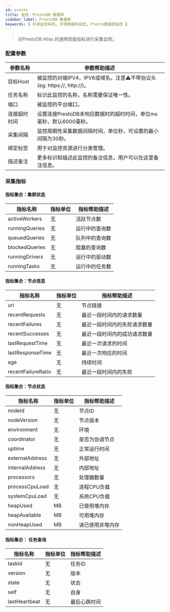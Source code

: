 ```yaml
---
id: presto
title: 监控：PrestoDB 数据库
sidebar_label: PrestoDB 数据库
keywords: [ 开源监控系统, 开源数据库监控, Presto数据库监控 ]
---
```


> 对PrestoDB Atlas 的通用性能指标进行采集监控。

### 配置参数

|  参数名称  |                        参数帮助描述                        |
|--------|------------------------------------------------------|
| 目标Host | 被监控的对端IPV4，IPV6或域名。注意⚠️不带协议头(eg: https://, http://)。 |
| 任务名称   | 标识此监控的名称，名称需要保证唯一性。                                  |
| 端口     | 被监控的平台端口。                                            |
| 连接超时时间 | 设置连接PrestoDB未响应数据时的超时时间，单位ms毫秒，默认6000毫秒。             |
| 采集间隔   | 监控周期性采集数据间隔时间，单位秒，可设置的最小间隔为30秒。                      |
| 绑定标签   | 用于对监控资源进行分类管理。                                       |
| 描述备注   | 更多标识和描述此监控的备注信息，用户可以在这里备注信息。                         |

### 采集指标

#### 指标集合：集群状态

|      指标名称      | 指标单位 | 指标帮助描述  |
|----------------|------|---------|
| activeWorkers  | 无    | 活跃节点数   |
| runningQueries | 无    | 运行中的查询数 |
| queuedQueries  | 无    | 队列中的查询数 |
| blockedQueries | 无    | 阻塞的查询数  |
| runningDrivers | 无    | 运行中的驱动数 |
| runningTasks   | 无    | 运行中的任务数 |

#### 指标集合：节点信息

|        指标名称        | 指标单位 |     指标帮助描述     |
|--------------------|------|----------------|
| uri                | 无    | 节点链接           |
| recentRequests     | 无    | 最近一段时间内的请求数量   |
| recentFailures     | 无    | 最近一段时间内的失败请求数量 |
| recentSuccesses    | 无    | 最近一段时间内的成功请求数量 |
| lastRequestTime    | 无    | 最近一次请求的时间      |
| lastResponseTime   | 无    | 最近一次响应的时间      |
| age                | 无    | 持续时间           |
| recentFailureRatio | 无    | 最近一段时间内的失败     |

#### 指标集合：节点状态

|      指标名称       | 指标单位 |  指标帮助描述  |
|-----------------|------|----------|
| nodeId          | 无    | 节点ID     |
| nodeVersion     | 无    | 节点版本     |
| environment     | 无    | 环境       |
| coordinator     | 无    | 是否为协调节点  |
| uptime          | 无    | 正常运行时间   |
| externalAddress | 无    | 外部地址     |
| internalAddress | 无    | 内部地址     |
| processors      | 无    | 处理器数量    |
| processCpuLoad  | 无    | 进程CPU负载  |
| systemCpuLoad   | 无    | 系统CPU负载  |
| heapUsed        | MB   | 已使用堆内存   |
| heapAvailable   | MB   | 可用堆内存    |
| nonHeapUsed     | MB   | 请已使用非堆内存 |

#### 指标集合： 任务查询

|     指标名称      | 指标单位 | 指标帮助描述 |
|---------------|------|--------|
| taskId        | 无    | 任务ID   |
| version       | 无    | 版本     |
| state         | 无    | 状态     |
| self          | 无    | 自身     |
| lastHeartbeat | 无    | 最后心跳时间 |

